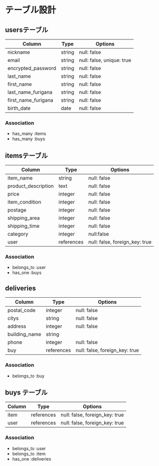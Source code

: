 # テーブル設計

## usersテーブル

| Column              | Type    | Options     |
| ------------------- | ------- | ----------- |
| nickname            | string  | null: false |
| email               | string  | null: false, unique: true |
| encrypted_password  | string  | null: false |
| last_name           | string  | null: false |
| first_name          | string  | null: false |
| last_name_furigana  | string  | null: false |
| first_name_furigana | string  | null: false |
| birth_date          | date    | null: false |

### Association

- has_many :items
- has_many :buys

## itemsテーブル

| Column              | Type       | Options                        |
| ------------------- | ---------- | -----------------------------  |
| item_name           | string     | null: false                    | 
| product_description | text       | null: false                    |
| price               | integer    | null: false                    |
| item_condition      | integer    | null: false                    |
| postage             | integer    | null: false                    |
| shipping_area       | integer    | null: false                    |
| shipping_time       | integer    | null: false                    |
| category            | integer    | null:false                     |
| user                | references | null: false, foreign_key: true |

### Association

- belongs_to :user
- has_one :buys

## deliveries

| Column        | Type       | Options                        |
| ------------- | ---------- | -----------------------------  |
| postal_code   | integer    | null: false                    |
| citys         | string     | null: false                    |
| address       | integer    | null: false                    |
| building_name | string     |                                |
| phone         | integer    | null: false                    |
| buy           | references | null: false, foreign_key: true |

### Association
- belongs_to :buy


## buys テーブル

| Column        | Type       | Options                        |
| ------------- | ---------- | -----------------------------  |
| item          | references | null: false, foreign_key: true |
| user          | references | null: false, foreign_key: true |

### Association
- belongs_to :user
- belongs_to :item
- has_one :deliveries